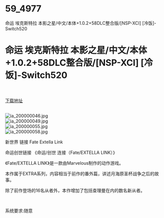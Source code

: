 # 59_4977
命运 埃克斯特拉 本影之星/中文/本体+1.0.2+58DLC整合版/[NSP-XCI] [冷饭]-Switch520
# 命运 埃克斯特拉 本影之星/中文/本体+1.0.2+58DLC整合版/[NSP-XCI] [冷饭]-Switch520
 <br/></br>
[下载地址](https://www.switch520.cc/article/4977 "下载地址")
<br/></br>

<p><img title="ia_200000046.jpg" src="https://www.switch520.cc/muke_img/2021_11_29_f7415e818b444.jpg" alt="ia_200000046.jpg"><br>
<img title="ia_200000049.jpg" src="https://www.switch520.cc/muke_img/2021_11_29_0f40a126b1422.jpg" alt="ia_200000049.jpg"><br>
<img title="ia_200000055.jpg" src="https://www.switch520.cc/muke_img/2021_11_29_8ba6128952e98.jpg" alt="ia_200000055.jpg"><br>
<img title="ia_200000058.jpg" src="https://www.switch520.cc/muke_img/2021_11_29_501993174df09.jpg" alt="ia_200000058.jpg"></p>
<p>新世界 链接 Fate Extella Link</p>
<p>命运创世链接 《命运/创世 连接（Fate/EXTELLA LINK）》</p>
<p>《Fate/EXTELLA LINK》是一款由Marvelous制作的动作游戏。</p>
<p>本作属于EXTRA系列，内容相当于前作的番外篇，讲述月海原圣杯战争之后的故事。</p>
<p>除了前作登场的16名从者外，本作增加了包括查理曼在内的数名新从者。</p>
<p>&nbsp;</p>
<p>系统要求:随意</p>



<p>&nbsp;</p>
